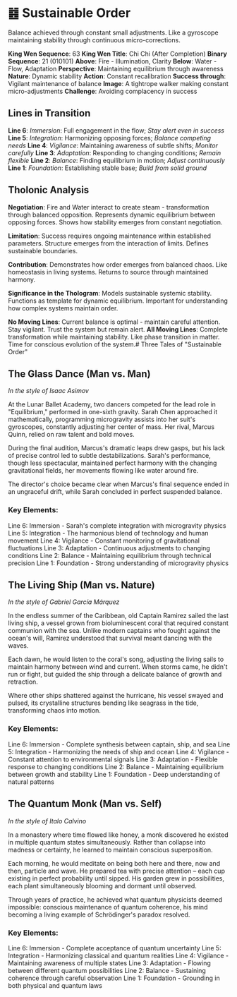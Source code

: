 # ䷾ Sustainable Order

Balance achieved through constant small adjustments. Like a gyroscope maintaining stability through continuous micro-corrections.

**King Wen Sequence**: 63
**King Wen Title**: Chi Chi (After Completion)
**Binary Sequence**: 21 (010101)
**Above**: Fire - Illumination, Clarity
**Below**: Water - Flow, Adaptation
**Perspective**: Maintaining equilibrium through awareness
**Nature**: Dynamic stability
**Action**: Constant recalibration
**Success through**: Vigilant maintenance of balance
**Image**: A tightrope walker making constant micro-adjustments
**Challenge**: Avoiding complacency in success

## Lines in Transition
**Line 6**: *Immersion*: Full engagement in the flow; *Stay alert even in success*
**Line 5**: *Integration*: Harmonizing opposing forces; *Balance competing needs*
**Line 4**: *Vigilance*: Maintaining awareness of subtle shifts; *Monitor carefully*
**Line 3**: *Adaptation*: Responding to changing conditions; *Remain flexible*
**Line 2**: *Balance*: Finding equilibrium in motion; *Adjust continuously*
**Line 1**: *Foundation*: Establishing stable base; *Build from solid ground*

## Tholonic Analysis
**Negotiation**: Fire and Water interact to create steam - transformation through balanced opposition. Represents dynamic equilibrium between opposing forces. Shows how stability emerges from constant negotiation.

**Limitation**: Success requires ongoing maintenance within established parameters. Structure emerges from the interaction of limits. Defines sustainable boundaries.

**Contribution**: Demonstrates how order emerges from balanced chaos. Like homeostasis in living systems. Returns to source through maintained harmony.

**Significance in the Thologram**: Models sustainable systemic stability. Functions as template for dynamic equilibrium. Important for understanding how complex systems maintain order.

**No Moving Lines**: Current balance is optimal - maintain careful attention. Stay vigilant. Trust the system but remain alert.
**All Moving Lines**: Complete transformation while maintaining stability. Like phase transition in matter. Time for conscious evolution of the system.# Three Tales of "Sustainable Order"

## The Glass Dance (Man vs. Man)
*In the style of Isaac Asimov*

At the Lunar Ballet Academy, two dancers competed for the lead role in "Equilibrium," performed in one-sixth gravity. Sarah Chen approached it mathematically, programming microgravity assists into her suit's gyroscopes, constantly adjusting her center of mass. Her rival, Marcus Quinn, relied on raw talent and bold moves.

During the final audition, Marcus's dramatic leaps drew gasps, but his lack of precise control led to subtle destabilizations. Sarah's performance, though less spectacular, maintained perfect harmony with the changing gravitational fields, her movements flowing like water around fire.

The director's choice became clear when Marcus's final sequence ended in an ungraceful drift, while Sarah concluded in perfect suspended balance.

### Key Elements:
Line 6: Immersion - Sarah's complete integration with microgravity physics
Line 5: Integration - The harmonious blend of technology and human movement
Line 4: Vigilance - Constant monitoring of gravitational fluctuations
Line 3: Adaptation - Continuous adjustments to changing conditions
Line 2: Balance - Maintaining equilibrium through technical precision
Line 1: Foundation - Strong understanding of microgravity physics

## The Living Ship (Man vs. Nature)
*In the style of Gabriel García Márquez*

In the endless summer of the Caribbean, old Captain Ramirez sailed the last living ship, a vessel grown from bioluminescent coral that required constant communion with the sea. Unlike modern captains who fought against the ocean's will, Ramirez understood that survival meant dancing with the waves.

Each dawn, he would listen to the coral's song, adjusting the living sails to maintain harmony between wind and current. When storms came, he didn't run or fight, but guided the ship through a delicate balance of growth and retraction.

Where other ships shattered against the hurricane, his vessel swayed and pulsed, its crystalline structures bending like seagrass in the tide, transforming chaos into motion.

### Key Elements:
Line 6: Immersion - Complete synthesis between captain, ship, and sea
Line 5: Integration - Harmonizing the needs of ship and ocean
Line 4: Vigilance - Constant attention to environmental signals
Line 3: Adaptation - Flexible response to changing conditions
Line 2: Balance - Maintaining equilibrium between growth and stability
Line 1: Foundation - Deep understanding of natural patterns

## The Quantum Monk (Man vs. Self)
*In the style of Italo Calvino*

In a monastery where time flowed like honey, a monk discovered he existed in multiple quantum states simultaneously. Rather than collapse into madness or certainty, he learned to maintain conscious superposition.

Each morning, he would meditate on being both here and there, now and then, particle and wave. He prepared tea with precise attention – each cup existing in perfect probability until sipped. His garden grew in possibilities, each plant simultaneously blooming and dormant until observed.

Through years of practice, he achieved what quantum physicists deemed impossible: conscious maintenance of quantum coherence, his mind becoming a living example of Schrödinger's paradox resolved.

### Key Elements:
Line 6: Immersion - Complete acceptance of quantum uncertainty
Line 5: Integration - Harmonizing classical and quantum realities
Line 4: Vigilance - Maintaining awareness of multiple states
Line 3: Adaptation - Flowing between different quantum possibilities
Line 2: Balance - Sustaining coherence through careful observation
Line 1: Foundation - Grounding in both physical and quantum laws